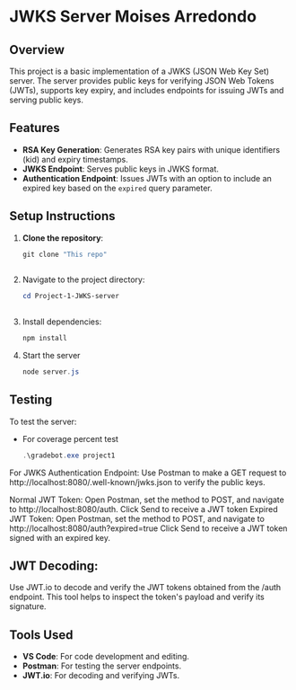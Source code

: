 # JWKS Server Moises Arredondo

## Overview
This project is a basic implementation of a JWKS (JSON Web Key Set) server. The server provides public keys for verifying JSON Web Tokens (JWTs), supports key expiry, and includes endpoints for issuing JWTs and serving public keys.

## Features
- **RSA Key Generation**: Generates RSA key pairs with unique identifiers (kid) and expiry timestamps.
- **JWKS Endpoint**: Serves public keys in JWKS format.
- **Authentication Endpoint**: Issues JWTs with an option to include an expired key based on the `expired` query parameter.

## Setup Instructions
1. **Clone the repository**:
   ```powershell
   git clone "This repo"
  
2. Navigate to the project directory:
   ```powershell
   cd Project-1-JWKS-server
  
4. Install dependencies:
   ```powershell
   npm install

6. Start the server
   ```powershell
   node server.js

## Testing

To test the server:

- For coverage percent test
   ````powershell
   .\gradebot.exe project1

For JWKS Authentication Endpoint:
Use Postman to make a GET request to http://localhost:8080/.well-known/jwks.json to verify the public keys.

Normal JWT Token:
Open Postman, set the method to POST, and navigate to http://localhost:8080/auth.
Click Send to receive a JWT token
Expired JWT Token:
Open Postman, set the method to POST, and navigate to http://localhost:8080/auth?expired=true
Click Send to receive a JWT token signed with an expired key.

## JWT Decoding:

Use JWT.io to decode and verify the JWT tokens obtained from the /auth endpoint. This tool helps to inspect the token's payload and verify its signature.

## Tools Used

- **VS Code**: For code development and editing.
- **Postman**: For testing the server endpoints.
- **JWT.io**: For decoding and verifying JWTs.
